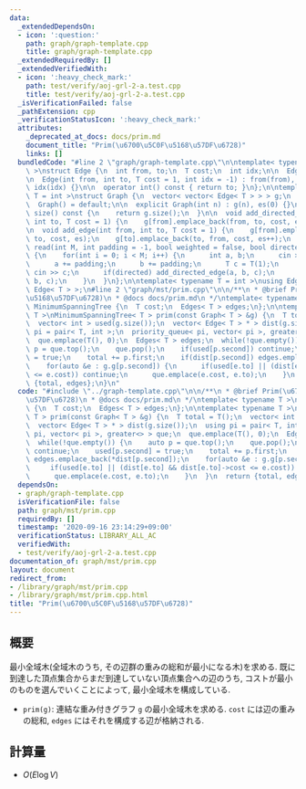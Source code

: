 ```yaml
---
data:
  _extendedDependsOn:
  - icon: ':question:'
    path: graph/graph-template.cpp
    title: graph/graph-template.cpp
  _extendedRequiredBy: []
  _extendedVerifiedWith:
  - icon: ':heavy_check_mark:'
    path: test/verify/aoj-grl-2-a.test.cpp
    title: test/verify/aoj-grl-2-a.test.cpp
  _isVerificationFailed: false
  _pathExtension: cpp
  _verificationStatusIcon: ':heavy_check_mark:'
  attributes:
    _deprecated_at_docs: docs/prim.md
    document_title: "Prim(\u6700\u5C0F\u5168\u57DF\u6728)"
    links: []
  bundledCode: "#line 2 \"graph/graph-template.cpp\"\n\ntemplate< typename T = int\
    \ >\nstruct Edge {\n  int from, to;\n  T cost;\n  int idx;\n\n  Edge() = default;\n\
    \n  Edge(int from, int to, T cost = 1, int idx = -1) : from(from), to(to), cost(cost),\
    \ idx(idx) {}\n\n  operator int() const { return to; }\n};\n\ntemplate< typename\
    \ T = int >\nstruct Graph {\n  vector< vector< Edge< T > > > g;\n  int es;\n\n\
    \  Graph() = default;\n\n  explicit Graph(int n) : g(n), es(0) {}\n\n  size_t\
    \ size() const {\n    return g.size();\n  }\n\n  void add_directed_edge(int from,\
    \ int to, T cost = 1) {\n    g[from].emplace_back(from, to, cost, es++);\n  }\n\
    \n  void add_edge(int from, int to, T cost = 1) {\n    g[from].emplace_back(from,\
    \ to, cost, es);\n    g[to].emplace_back(to, from, cost, es++);\n  }\n\n  void\
    \ read(int M, int padding = -1, bool weighted = false, bool directed = false)\
    \ {\n    for(int i = 0; i < M; i++) {\n      int a, b;\n      cin >> a >> b;\n\
    \      a += padding;\n      b += padding;\n      T c = T(1);\n      if(weighted)\
    \ cin >> c;\n      if(directed) add_directed_edge(a, b, c);\n      else add_edge(a,\
    \ b, c);\n    }\n  }\n};\n\ntemplate< typename T = int >\nusing Edges = vector<\
    \ Edge< T > >;\n#line 2 \"graph/mst/prim.cpp\"\n\n/**\n * @brief Prim(\u6700\u5C0F\
    \u5168\u57DF\u6728)\n * @docs docs/prim.md\n */\ntemplate< typename T >\nstruct\
    \ MinimumSpanningTree {\n  T cost;\n  Edges< T > edges;\n};\n\ntemplate< typename\
    \ T >\nMinimumSpanningTree< T > prim(const Graph< T > &g) {\n  T total = T();\n\
    \  vector< int > used(g.size());\n  vector< Edge< T > * > dist(g.size());\n  using\
    \ pi = pair< T, int >;\n  priority_queue< pi, vector< pi >, greater<> > que;\n\
    \  que.emplace(T(), 0);\n  Edges< T > edges;\n  while(!que.empty()) {\n    auto\
    \ p = que.top();\n    que.pop();\n    if(used[p.second]) continue;\n    used[p.second]\
    \ = true;\n    total += p.first;\n    if(dist[p.second]) edges.emplace_back(*dist[p.second]);\n\
    \    for(auto &e : g.g[p.second]) {\n      if(used[e.to] || (dist[e.to] && dist[e.to]->cost\
    \ <= e.cost)) continue;\n      que.emplace(e.cost, e.to);\n    }\n  }\n  return\
    \ {total, edges};\n}\n"
  code: "#include \"../graph-template.cpp\"\n\n/**\n * @brief Prim(\u6700\u5C0F\u5168\
    \u57DF\u6728)\n * @docs docs/prim.md\n */\ntemplate< typename T >\nstruct MinimumSpanningTree\
    \ {\n  T cost;\n  Edges< T > edges;\n};\n\ntemplate< typename T >\nMinimumSpanningTree<\
    \ T > prim(const Graph< T > &g) {\n  T total = T();\n  vector< int > used(g.size());\n\
    \  vector< Edge< T > * > dist(g.size());\n  using pi = pair< T, int >;\n  priority_queue<\
    \ pi, vector< pi >, greater<> > que;\n  que.emplace(T(), 0);\n  Edges< T > edges;\n\
    \  while(!que.empty()) {\n    auto p = que.top();\n    que.pop();\n    if(used[p.second])\
    \ continue;\n    used[p.second] = true;\n    total += p.first;\n    if(dist[p.second])\
    \ edges.emplace_back(*dist[p.second]);\n    for(auto &e : g.g[p.second]) {\n \
    \     if(used[e.to] || (dist[e.to] && dist[e.to]->cost <= e.cost)) continue;\n\
    \      que.emplace(e.cost, e.to);\n    }\n  }\n  return {total, edges};\n}\n"
  dependsOn:
  - graph/graph-template.cpp
  isVerificationFile: false
  path: graph/mst/prim.cpp
  requiredBy: []
  timestamp: '2020-09-16 23:14:29+09:00'
  verificationStatus: LIBRARY_ALL_AC
  verifiedWith:
  - test/verify/aoj-grl-2-a.test.cpp
documentation_of: graph/mst/prim.cpp
layout: document
redirect_from:
- /library/graph/mst/prim.cpp
- /library/graph/mst/prim.cpp.html
title: "Prim(\u6700\u5C0F\u5168\u57DF\u6728)"
---
```

## 概要

最小全域木(全域木のうち, その辺群の重みの総和が最小になる木)を求める. 既に到達した頂点集合からまだ到達していない頂点集合への辺のうち, コストが最小のものを選んでいくことによって, 最小全域木を構成している.

* `prim(g)`: 連結な重み付きグラフ `g` の最小全域木を求める. `cost` には辺の重みの総和, `edges` にはそれを構成する辺が格納される.

## 計算量

* $O(E \log V)$ 
